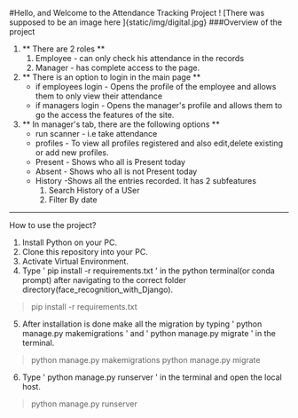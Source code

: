 #Hello, and Welcome to the Attendance Tracking Project
! [There was supposed to be an image here ]{static/img/digital.jpg}
###Overview of the project
1. ** There are 2 roles **
    1. Employee - can only check his attendance in the records
    2. Manager  - has complete access to the page.
2. ** There is an option to login in the main page **
    - if employees login - Opens the profile of the employee and allows them to only view their attendance
    - if managers login  - Opens the manager's profile and allows them to go the access the features of the site. 
3. ** In manager's tab, there are the following options **
   - run scanner  - i.e take attendance
   - profiles     - To view all profiles registered and also edit,delete existing or add new profiles.
   - Present      - Shows who all is Present today
   - Absent       - Shows who all is not Present today
   - History      -Shows all the entries recorded. It has 2 subfeatures
        1. Search History of a USer
        1. Filter By date
---
How to use the project?

1. Install Python on your PC.
2. Clone this repository into your PC.
3. Activate Virtual Environment.
4. Type ' pip install -r requirements.txt ' in the python terminal(or conda prompt) after navigating to the correct folder directory(face_recognition_with_Django).
> pip install -r requirements.txt 
5.  After installation is done make all the migration by typing ' python manage.py makemigrations ' and ' python manage.py migrate ' in the terminal.
>python manage.py makemigrations
>python manage.py migrate
6. Type ' python manage.py runserver ' in the terminal and open the local host.
>python manage.py runserver
